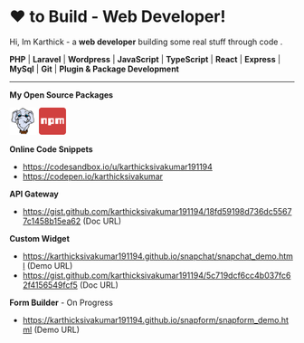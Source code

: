 <!-- icons  -->

[1.1]: https://github.com/karthicksivakumar191194/karthicksivakumar191194/blob/master/assets/icons/packagist-48.png (Packagist)
[2.1]: https://github.com/karthicksivakumar191194/karthicksivakumar191194/blob/master/assets/icons/npm-48.png (NPM)

<!-- links to my social media accounts -->

[1]: https://packagist.org/packages/larasnap/
[2]: https://www.npmjs.com/~karthicksivakumar

# ❤  to Build - Web Developer!

Hi, Im Karthick - a **web developer**  building some real stuff through code .

**PHP** | **Laravel** | **Wordpress** | **JavaScript** | **TypeScript** | **React** | **Express** | **MySql** | **Git** | **Plugin & Package Development**

------------

**My Open Source Packages**

[![Packagist][1.1]][1]
[![NPM][2.1]][2]

**Online Code Snippets**
- https://codesandbox.io/u/karthicksivakumar191194
- https://codepen.io/karthicksivakumar

**API Gateway**
- https://gist.github.com/karthicksivakumar191194/18fd59198d736dc55677c1458b15ea62 (Doc URL)

**Custom Widget**
- https://karthicksivakumar191194.github.io/snapchat/snapchat_demo.html (Demo URL)
- https://gist.github.com/karthicksivakumar191194/5c719dcf6cc4b037fc62f4156549fcf5 (Doc URL)

**Form Builder** - On Progress
- https://karthicksivakumar191194.github.io/snapform/snapform_demo.html (Demo URL)
